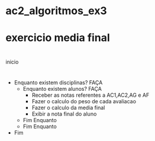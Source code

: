 # ac2_algoritmos_ex3
# exercicio media final
#
inicio
#
- Enquanto existem disciplinas? FAÇA
  - Enquanto existem alunos? FAÇA
    - Receber as notas referentes a AC1,AC2,AG e AF
    - Fazer o calculo do peso de cada avaliacao
    - Fazer o calculo da media final
    - Exibir a nota final do aluno
   - Fim Enquanto
  - Fim Enquanto
- Fim
